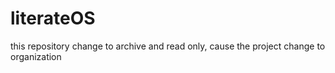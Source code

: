 # literateOS

this repository change to archive and read only, cause the project change to organization
